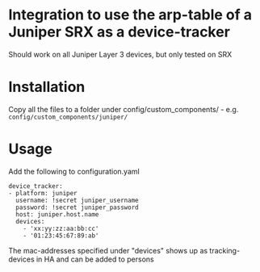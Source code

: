 # Integration to use the arp-table of a Juniper SRX as a device-tracker

Should work on all Juniper Layer 3 devices, but only tested on SRX

# Installation

Copy all the files to a folder under config/custom_components/ - e.g. `config/custom_components/juniper/`


# Usage

Add the following to configuration.yaml

```
device_tracker:
- platform: juniper
  username: !secret juniper_username
  password: !secret juniper_password
  host: juniper.host.name
  devices:
    - 'xx:yy:zz:aa:bb:cc'
    - '01:23:45:67:89:ab'
```

The mac-addresses specified under "devices" shows up as tracking-devices in HA and can be added to persons



